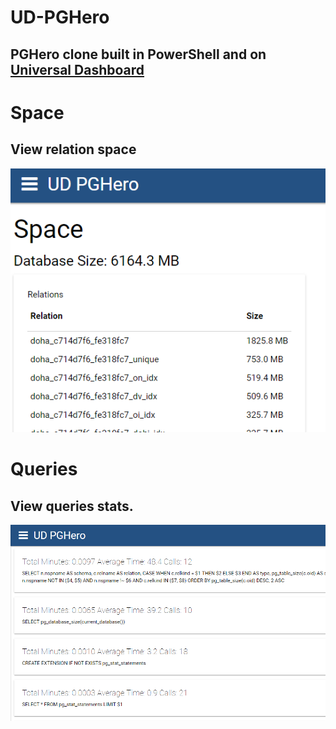 # UD-PGHero

## PGHero clone built in PowerShell and on [Universal Dashboard](https://ironmansoftware.com/powershell-universal-dashboard/)

# Space

## View relation space

![](./images/space.png)

# Queries

## View queries stats.

![](./images/queries.png)